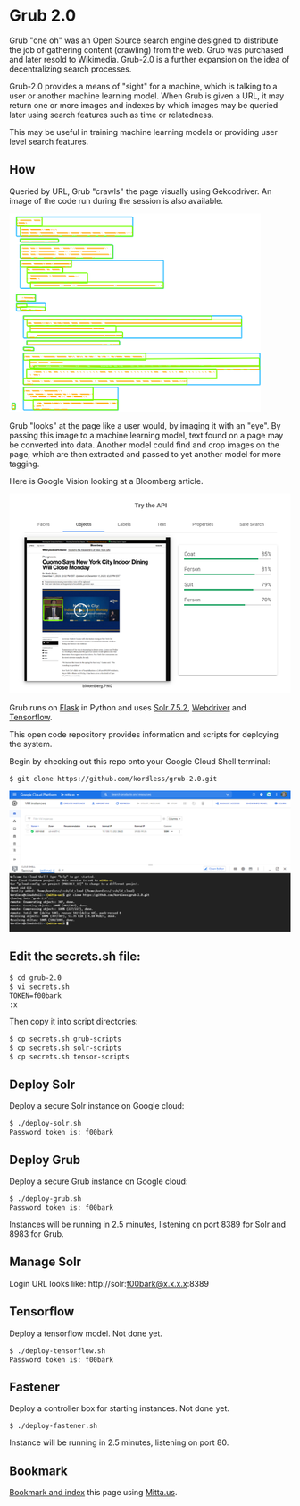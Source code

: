 # Grub 2.0
Grub "one oh" was an Open Source search engine designed to distribute the job of gathering content (crawling) from the web. Grub was purchased and later resold to Wikimedia. Grub-2.0 is a further expansion on the idea of decentralizing search processes.

Grub-2.0 provides a means of "sight" for a machine, which is talking to a user or another machine learning model. When Grub is given a URL, it may return one or more images and indexes by which images may be queried later using search features such as time or relatedness. 

This may be useful in training machine learning models or providing user level search features.

## How
Queried by URL, Grub "crawls" the page visually using Gekcodriver. An image of the code run during the session is also available.

![foo](https://raw.githubusercontent.com/kordless/grub-2.0/main/docs/index.png)

Grub "looks" at the page like a user would, by imaging it with an "eye". By passing this image to a machine learning model, text found on a page may be converted into data. Another model could find and crop images on the page, which are then extracted and passed to yet another model for more tagging.

Here is Google Vision looking at a Bloomberg article.

![andy](https://raw.githubusercontent.com/kordless/grub-2.0/main/docs/googlevision.PNG)

Grub runs on [Flask](https://flask.palletsprojects.com/en/1.1.x/) in Python and uses [Solr 7.5.2](https://lucene.apache.org/solr/), [Webdriver](https://github.com/SeleniumHQ/selenium) and [Tensorflow](https://github.com/tensorflow/tensorflow).

This open code repository provides information and scripts for deploying the system.

Begin by checking out this repo onto your Google Cloud Shell terminal:

```
$ git clone https://github.com/kordless/grub-2.0.git
```

![foo](https://github.com/kordless/grub-2.0/blob/main/docs/googlecloud.PNG?raw=true)

## Edit the secrets.sh file:

```
$ cd grub-2.0
$ vi secrets.sh
TOKEN=f00bark
:x
```

Then copy it into script directories:

```
$ cp secrets.sh grub-scripts
$ cp secrets.sh solr-scripts
$ cp secrets.sh tensor-scripts
```

## Deploy Solr
Deploy a secure Solr instance on Google cloud:

```
$ ./deploy-solr.sh
Password token is: f00bark
```

## Deploy Grub
Deploy a secure Grub instance on Google cloud:

```
$ ./deploy-grub.sh
Password token is: f00bark
```

Instances will be running in 2.5 minutes, listening on port 8389 for Solr and 8983 for Grub.

## Manage Solr
Login URL looks like: http://solr:f00bark@x.x.x.x:8389

## Tensorflow
Deploy a tensorflow model. Not done yet.

```
$ ./deploy-tensorflow.sh
Password token is: f00bark
```

## Fastener
Deploy a controller box for starting instances. Not done yet.

```
$ ./deploy-fastener.sh
```

Instance will be running in 2.5 minutes, listening on port 80.

## Bookmark
[Bookmark and index](https://mitta.us/https://github.com/kordless/grub-2.0/) this page using [Mitta.us](https://mitta.us/).
